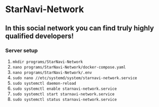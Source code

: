 # StarNavi-Network
## In this social network you can find truly highly qualified developers!

### Server setup
1. `mkdir programs/StarNavi-Network`
1. `nano programs/StarNavi-Network/docker-compose.yaml`
1. `nano programs/StarNavi-Network/.env`
1. `sudo nano //etc/systemd/system/starnavi-network.service`
1. `sudo systemctl daemon-reload`
1. `sudo systemctl enable starnavi-network.service`
1. `sudo systemctl start starnavi-network.service`
1. `sudo systemctl status starnavi-network.service`
